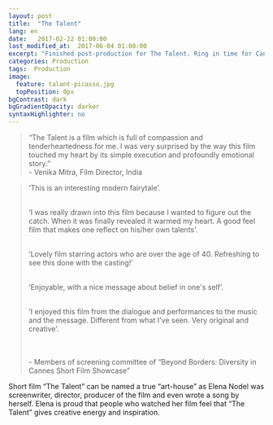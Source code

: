 ```yaml
---
layout: post
title:  "The Talent"
lang: en
date:   2017-02-22 01:00:00
last_modified_at:  2017-06-04 01:00:00
excerpt: "Finished post-production for The Talent. Ring in time for Cannes sumbission."
categories: Production
tags:  Production
image:
  feature: talant-picasso.jpg
  topPosition: 0px
bgContrast: dark
bgGradientOpacity: darker
syntaxHighlighter: no
---
```


<blockquote class="largeQuote">&#8220;The Talent is a film which is full of compassion and tenderheartedness for me. I was very surprised by the way this film touched my heart by its simple execution and profoundly emotional story.&#8221;
<br/> - Venika Mitra, Film Director, India</blockquote>

<div class="img img--fullContainer img--14xLeading" style="background-image: url({{ site.baseurl_posts_img }}talant-screenshot.png);"></div>

<blockquote class="u--startsWithDoubleQuote">
&#8216;This is an interesting modern fairytale&#8217;.<br/><br/>

&#8216;I was really drawn into this film because I wanted to figure out the catch. When it was finally revealed it warmed my heart. A good feel film that makes one reflect on his/her own talents&#8217;.<br/><br/>

&#8216;Lovely film starring actors who are over the age of 40. Refreshing to see this done with the casting!&#8217;<br/><br/>

&#8216;Enjoyable, with a nice message about belief in one's self&#8217;.<br/><br/>

&#8216;I enjoyed this film from the dialogue and performances to the music and the message. Different from what I've seen. Very original and creative&#8217;.<br/><br/>

<br/> - Members of screening committee of &#8220;Beyond Borders: Diversity in Cannes Short Film Showcase&#8221;</blockquote>

Short film &#8220;The Talent&#8221; can be named a true &#8220;art-house&#8221; as  Elena Nodel was screenwriter, 
director, producer of the film and even wrote a song by herself. 
Elena is proud that  people who watched her film feel that &#8220;The Talent&#8221;
gives creative energy and inspiration.